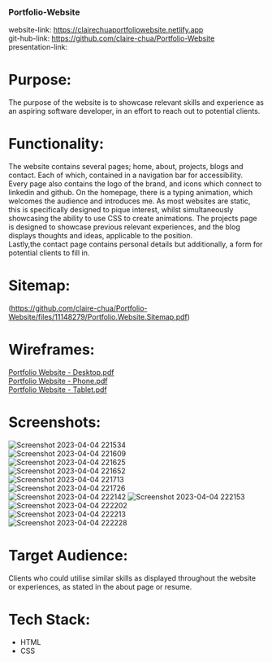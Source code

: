### Portfolio-Website
website-link: <https://clairechuaportfoliowebsite.netlify.app>  
git-hub-link: <https://github.com/claire-chua/Portfolio-Website>  
presentation-link:  

# Purpose:  
The purpose of the website is to showcase relevant skills and experience as an aspiring software developer, in an effort to reach out to potential clients.  
# Functionality:  
The website contains several pages; home, about, projects, blogs and contact. Each of which, contained in a navigation bar for accessibility.  
Every page also contains the logo of the brand, and icons which connect to linkedin and github. 
On the homepage, there is a typing animation, which welcomes the audience and introduces me. As most websites are static, this is specifically designed to pique interest, whilst simultaneously showcasing the ability to use CSS to create animations.
The projects page is designed to showcase previous relevant experiences, and the blog displays thoughts and ideas, applicable to the position.  
Lastly,the contact page contains personal details but additionally, a form for potential clients to fill in.

# Sitemap:  
(https://github.com/claire-chua/Portfolio-Website/files/11148279/Portfolio.Website.Sitemap.pdf)  

# Wireframes:
[Portfolio Website - Desktop.pdf](https://github.com/claire-chua/Portfolio-Website/files/11148368/Portfolio.Website.-.Desktop.pdf)  
[Portfolio Website - Phone.pdf](https://github.com/claire-chua/Portfolio-Website/files/11148351/Portfolio.Website.-.Phone.pdf)  
[Portfolio Website - Tablet.pdf](https://github.com/claire-chua/Portfolio-Website/files/11148353/Portfolio.Website.-.Tablet.pdf)

# Screenshots: 
![Screenshot 2023-04-04 221534](https://user-images.githubusercontent.com/126572960/229790292-f29af098-068b-45ba-aad8-386e557c9282.png)  
![Screenshot 2023-04-04 221609](https://user-images.githubusercontent.com/126572960/229790325-6afb812a-5528-4fca-849f-24e410418441.png)  
![Screenshot 2023-04-04 221625](https://user-images.githubusercontent.com/126572960/229790389-65cd07e5-9726-408c-9988-b084ca687883.png)  
![Screenshot 2023-04-04 221652](https://user-images.githubusercontent.com/126572960/229790409-087a5172-da82-4f44-9397-3c03ad8b131c.png)  
![Screenshot 2023-04-04 221713](https://user-images.githubusercontent.com/126572960/229790462-45f28746-f715-406d-a741-fc14f1f80c1d.png)  
![Screenshot 2023-04-04 221726](https://user-images.githubusercontent.com/126572960/229790500-84351659-805f-4197-8d03-2029e66504b5.png)  
![Screenshot 2023-04-04 222142](https://user-images.githubusercontent.com/126572960/229790637-cdab694c-fbf7-41eb-bdfd-87f91a27d710.png)
![Screenshot 2023-04-04 222153](https://user-images.githubusercontent.com/126572960/229790661-3ee4c3e2-39aa-4bef-a004-da89e7ecc14c.png)  
![Screenshot 2023-04-04 222202](https://user-images.githubusercontent.com/126572960/229790689-b9d24206-bc55-46ed-b0c8-e3d769850d09.png)  
![Screenshot 2023-04-04 222213](https://user-images.githubusercontent.com/126572960/229790726-424ff828-d80d-4316-9ff4-d1c4979c8783.png)  
![Screenshot 2023-04-04 222228](https://user-images.githubusercontent.com/126572960/229790765-749923bb-51e6-4c87-bbde-337a1698e543.png)  



# Target Audience:  
Clients who could utilise similar skills as displayed throughout the website or experiences, as stated in the about page or resume.  

# Tech Stack:  
- HTML
- CSS
